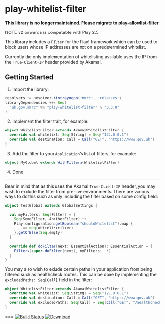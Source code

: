 
play-whitelist-filter
=====================

**This library is no longer maintained.  Please migrate to [play-allowlist-filter](https://github.com/hmrc/play-allowlist-filter)**


NOTE v2 onwards is compatable with Play 2.5

This library includes a ```Filter``` for the Play! framework which can be used to block users whose IP addresses are not on a predetermined whitelist.

Currently the only implementation of whitelisting available uses the IP from the ```True-Client-IP``` header provided by Akamai.

Getting Started
--------
1. Import the library:

  ```scala
  resolvers += Resolver.bintrayRepo("hmrc", "releases")
  libraryDependencies ++= Seq(
    "uk.gov.hmrc" %% "play-whitelist-filter" % "3.3.0"
  )
  ```
  
2. Implement the filter trait, for example:

  ```scala
  object WhitelistFilter extends AkamaiWhitelistFilter {
    override val whitelist: Seq[String] = Seq("127.0.0.1")
    override val destination: Call = Call("GET", "https://www.gov.uk")
  }
  ```

3. Add the filter to your ```Application```'s list of filters, for example:

  ```scala
  object MyGlobal extends WithFilters(WhitelistFilter)
  ```

4. Done

---

Bear in mind that as this uses the Akamai ```True-Client-IP``` header, you may wish to exclude the filter from pre-live environments. There are various ways to do this such as only including the filter based on some config field:

```scala
object TestGlobal extends GlobalSettings {

  val myFilters: Seq[Filter] = {
    Seq(SomeFilter, AnotherFilter) ++
    Play.configuration.getBoolean("shouldWhitelist").map {
      _ => Seq(WhitelistFilter)
    }.getOrElse(Seq.empty)
  }

  override def doFilter(next: EssentialAction): EssentialAction = {
    Filters(super.doFilter(next), myFilters: _*)
  }
}
```

You may also wish to exlude certain paths in your application from being filtered such as healthcheck routes. This can be done by implementing the ```excludedPaths: Seq[Call]``` field in the filter:

```scala
object WhitelistFilter extends AkamaiWhitelistFilter {
  override val whitelist: Seq[String] = Seq("127.0.0.1")
  override val destination: Call = Call("GET", "https://www.gov.uk")
  override val excludedPaths: Seq[Call] = Seq(Call("GET", "/healthcheck"))
}
```

===
[![Build Status](https://travis-ci.org/hmrc/play-whitelist-filter.svg?branch=master)](https://travis-ci.org/hmrc/play-whitelist-filter) [ ![Download](https://api.bintray.com/packages/hmrc/releases/play-whitelist-filter/images/download.svg) ](https://bintray.com/hmrc/releases/play-whitelist-filter/_latestVersion)
